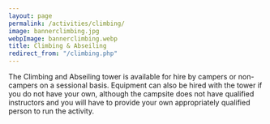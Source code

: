 ```yaml
---
layout: page
permalink: /activities/climbing/
image: bannerclimbing.jpg
webpImage: bannerclimbing.webp
title: Climbing & Abseiling
redirect_from: "/climbing.php"
---
```


The Climbing and Abseiling tower is available for hire by campers or non-campers on a sessional basis. Equipment can also be hired with the tower if you do not have your own, although the campsite does not have qualified instructors and you will have to provide your own appropriately qualified person to run the activity.
